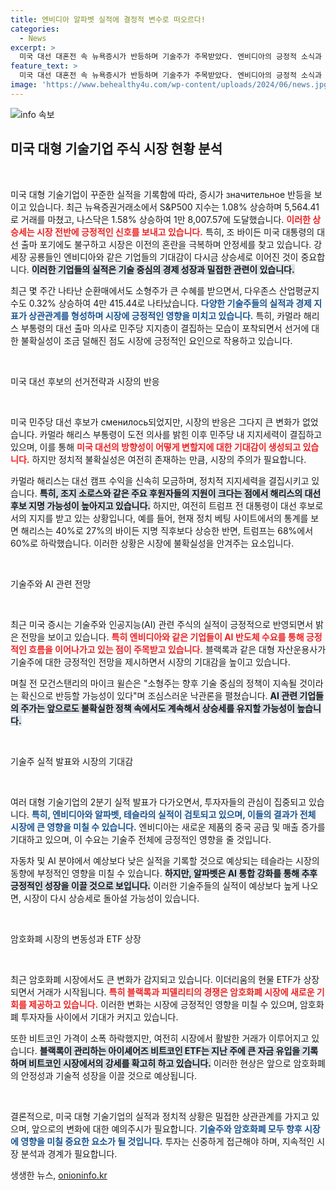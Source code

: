 ```yaml
---
title: 엔비디아 알파벳 실적에 결정적 변수로 떠오르다!
categories:
  - News
excerpt: >
  미국 대선 대혼전 속 뉴욕증시가 반등하며 기술주가 주목받았다. 엔비디아의 긍정적 소식과 정치적 변화가 주식 시장을 흔들고 있으며, AI와 기술주에 대한 기대가 커지고 있다.
feature_text: >
  미국 대선 대혼전 속 뉴욕증시가 반등하며 기술주가 주목받았다. 엔비디아의 긍정적 소식과 정치적 변화가 주식 시장을 흔들고 있으며, AI와 기술주에 대한 기대가 커지고 있다.
image: 'https://www.behealthy4u.com/wp-content/uploads/2024/06/news.jpg'
---
```


<p><img src="https://www.behealthy4u.com/wp-content/uploads/2024/06/news.jpg" alt="info 속보" /></p>

<h2 data-ke-size="size26">미국 대형 기술기업 주식 시장 현황 분석</h2>

<p data-ke-size="size16">&nbsp;</p>

<p>미국 대형 기술기업이 꾸준한 실적을 기록함에 따라, 증시가 значительное 반등을 보이고 있습니다. 최근 뉴욕증권거래소에서 S&amp;P500 지수는 1.08% 상승하며 5,564.41로 거래를 마쳤고, 나스닥은 1.58% 상승하여 1만 8,007.57에 도달했습니다. <b><span style="color: #ee2323;">이러한 상승세는 시장 전반에 긍정적인 신호를 보내고 있습니다.</span></b> 특히, 조 바이든 미국 대통령의 대선 출마 포기에도 불구하고 시장은 이전의 혼란을 극복하며 안정세를 찾고 있습니다. 강세장 공룡들인 엔비디아와 같은 기업들의 기대감이 다시금 상승세로 이어진 것이 중요합니다. <b><span style="background-color: #21538527;">이러한 기업들의 실적은 기술 중심의 경제 성장과 밀접한 관련이 있습니다.</span></b></p>

<p>최근 몇 주간 나타난 순환매에서도 소형주가 큰 수혜를 받으면서, 다우존스 산업평균지수도 0.32% 상승하여 4만 415.44로 나타났습니다. <b><span style="color: #1a5490;">다양한 기술주들의 실적과 경제 지표가 상관관계를 형성하며 시장에 긍정적인 영향을 미치고 있습니다.</span></b> 특히, 카멀라 해리스 부통령의 대선 출마 의사로 민주당 지지층이 결집하는 모습이 포착되면서 선거에 대한 불확실성이 조금 덜해진 점도 시장에 긍정적인 요인으로 작용하고 있습니다. </p>

<p data-ke-size="size16">&nbsp;</p>

<p>미국 대선 후보의 선거전략과 시장의 반응</p>

<p data-ke-size="size16">&nbsp;</p>

<p>미국 민주당 대선 후보가 сменилось되었지만, 시장의 반응은 그다지 큰 변화가 없었습니다. 카멀라 해리스 부통령이 도전 의사를 밝힌 이후 민주당 내 지지세력이 결집하고 있으며, 이를 통해 <b><span style="color: #ee2323;">미국 대선의 방향성이 어떻게 변할지에 대한 기대감이 생성되고 있습니다.</span></b> 하지만 정치적 불확실성은 여전히 존재하는 만큼, 시장의 주의가 필요합니다.</p>

<p>카멀라 해리스는 대선 캠프 수익을 신속히 모금하며, 정치적 지지세력을 결집시키고 있습니다. <b><span style="background-color: #21538527;">특히, 조지 소로스와 같은 주요 후원자들의 지원이 크다는 점에서 해리스의 대선 후보 지명 가능성이 높아지고 있습니다.</span></b> 하지만, 여전히 트럼프 전 대통령이 대선 후보로서의 지지를 받고 있는 상황입니다, 예를 들어, 현재 정치 베팅 사이트에서의 통계를 보면 해리스는 40%로 27%의 바이든 지명 직후보다 상승한 반면, 트럼프는 68%에서 60%로 하락했습니다. 이러한 상황은 시장에 불확실성을 안겨주는 요소입니다.</p>

<p data-ke-size="size16">&nbsp;</p>

<p>기술주와 AI 관련 전망</p>

<p data-ke-size="size16">&nbsp;</p>

<p>최근 미국 증시는 기술주와 인공지능(AI) 관련 주식의 실적이 긍정적으로 반영되면서 밝은 전망을 보이고 있습니다. <b><span style="color: #ee2323;">특히 엔비디아와 같은 기업들이 AI 반도체 수요를 통해 긍정적인 흐름을 이어나가고 있는 점이 주목받고 있습니다.</span></b> 블랙록과 같은 대형 자산운용사가 기술주에 대한 긍정적인 전망을 제시하면서 시장의 기대감을 높이고 있습니다.</p>

<p>며칠 전 모건스탠리의 마이크 윌슨은 "소형주는 향후 기술 중심의 정책이 지속될 것이라는 확신으로 반등할 가능성이 있다"며 조심스러운 낙관론을 펼쳤습니다. <b><span style="background-color: #21538527;">AI 관련 기업들의 주가는 앞으로도 불확실한 정책 속에서도 계속해서 상승세를 유지할 가능성이 높습니다.</span></b></p>

<p data-ke-size="size16">&nbsp;</p>

<p>기술주 실적 발표와 시장의 기대감</p>

<p data-ke-size="size16">&nbsp;</p>

<p>여러 대형 기술기업의 2분기 실적 발표가 다가오면서, 투자자들의 관심이 집중되고 있습니다. <b><span style="color: #1a5490;">특히, 엔비디아와 알파벳, 테슬라의 실적이 검토되고 있으며, 이들의 결과가 전체 시장에 큰 영향을 미칠 수 있습니다.</span></b> 엔비디아는 새로운 제품의 중국 공급 및 매출 증가를 기대하고 있으며, 이 수요는 기술주 전체에 긍정적인 영향을 줄 것입니다.</p>

<p>자동차 및 AI 분야에서 예상보다 낮은 실적을 기록할 것으로 예상되는 테슬라는 시장의 동향에 부정적인 영향을 미칠 수 있습니다. <b><span style="background-color: #21538527;">하지만, 알파벳은 AI 통합 강화를 통해 추후 긍정적인 성장을 이끌 것으로 보입니다.</span></b> 이러한 기술주들의 실적이 예상보다 높게 나오면, 시장이 다시 상승세로 돌아설 가능성이 있습니다.</p>

<p data-ke-size="size16">&nbsp;</p>

<p>암호화폐 시장의 변동성과 ETF 상장</p>

<p data-ke-size="size16">&nbsp;</p>

<p>최근 암호화폐 시장에서도 큰 변화가 감지되고 있습니다. 이더리움의 현물 ETF가 상장되면서 거래가 시작됩니다. <b><span style="color: #ee2323;">특히 블랙록과 피델리티의 경쟁은 암호화폐 시장에 새로운 기회를 제공하고 있습니다.</span></b> 이러한 변화는 시장에 긍정적인 영향을 미칠 수 있으며, 암호화폐 투자자들 사이에서 기대가 커지고 있습니다.</p>

<p>또한 비트코인 가격이 소폭 하락했지만, 여전히 시장에서 활발한 거래가 이루어지고 있습니다. <b><span style="background-color: #21538527;">블랙록이 관리하는 아이셰어즈 비트코인 ETF는 지난 주에 큰 자금 유입을 기록하며 비트코인 시장에서의 강세를 확고히 하고 있습니다.</span></b> 이러한 현상은 앞으로 암호화폐의 안정성과 기술적 성장을 이끌 것으로 예상됩니다.</p>

<p data-ke-size="size16">&nbsp;</p>

<p>결론적으로, 미국 대형 기술기업의 실적과 정치적 상황은 밀접한 상관관계를 가지고 있으며, 앞으로의 변화에 대한 예의주시가 필요합니다. <b><span style="color: #1a5490;">기술주와 암호화폐 모두 향후 시장에 영향을 미칠 중요한 요소가 될 것입니다.</span></b> 투자는 신중하게 접근해야 하며, 지속적인 시장 분석과 경계가 필요합니다.</p>
생생한 뉴스, <a href="https://onioninfo.kr" rel="dofollow">onioninfo.kr</a>


